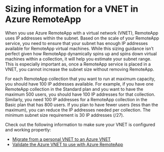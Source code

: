 
<properties
    pageTitle="Sizing information for a VNET in Azure RemoteApp | Microsoft Azure"
    description="Learn about the IP address requirements for Azure RemoteApp running with a VNET"
    services="remoteapp"
    documentationCenter=""
    authors="lizap"
    manager="mbaldwin" />

<tags
    ms.service="remoteapp"
    ms.workload="compute"
    ms.tgt_pltfrm="na"
    ms.devlang="na"
    ms.topic="article"
    ms.date="03/28/2016"
    ms.author="elizapo" />



# Sizing information for a VNET in Azure RemoteApp

When you use Azure RemoteApp with a virtual network (VNET), RemoteApp uses IP addresses within the subnet. Based on the scale of your RemoteApp service, you need to ensure that your subnet has enough IP addresses available for RemoteApp virtual machines. While this sizing guidance isn’t perfect given how RemoteApp dynamically spins up and spins down virtual machines within a collection, it will help you estimate your subnet range. This is especially important as, once a RemoteApp service is placed in a VNET, you cannot increase the subnet size without removing RemoteApp.

For each RemoteApp collection that you want to run at maximum capacity, you should have 100 IP addresses available. For example, if you have one RemoteApp collection in the Standard plan and you want to have the maximum 500 users, you should have 100 IP addresses for that collection. Similarly, you need 100 IP addresses for a RemoteApp collection in the Basic plan that has 800 users. If you plan to have fewer users (less than the maximum), you can reduce the IP addresses needed per collection. The minimum subnet size requirement is 30 IP addresses (/27).

Check out the following information to make sure your VNET is configured and working propertly:

- [Migrate from a personal VNET to an Azure VNET](remoteapp-migratevnet.md)
- [Validate the Azure VNET to use with Azure RemoteApp](remoteapp-vnet.md)
